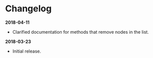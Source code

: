 # Changelog

**2018-04-11**

- Clarified documentation for methods that remove nodes in the list.

**2018-03-23**

- Initial release.